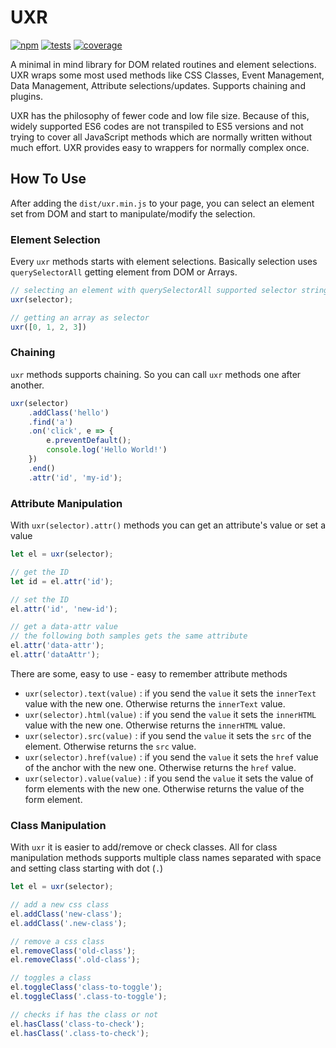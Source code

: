 # UXR
[![npm][npm]][npm-url]
[![tests][tests]][tests-url]
[![coverage][cover]][cover-url]

A minimal in mind library for DOM related routines and element selections. UXR wraps some most used methods like CSS Classes, Event Management, Data Management, Attribute selections/updates. Supports chaining and plugins.

UXR has the philosophy of fewer code and low file size. Because of this, widely supported ES6 codes are not transpiled to ES5 versions and not trying to cover all JavaScript methods which are normally written without much effort. UXR provides easy to wrappers for normally complex once.

## How To Use
After adding the `dist/uxr.min.js` to your page, you can select an element set from DOM and start to manipulate/modify the selection.

### Element Selection
Every `uxr` methods starts with element selections. Basically selection uses `querySelectorAll` getting element from DOM or Arrays.

``` js
// selecting an element with querySelectorAll supported selector strings
uxr(selector);

// getting an array as selector
uxr([0, 1, 2, 3])
```

### Chaining
`uxr` methods supports chaining. So you can call `uxr` methods one after another.

``` js
uxr(selector)
    .addClass('hello')
    .find('a')
    .on('click', e => { 
        e.preventDefault();
        console.log('Hello World!')
    })
    .end()
    .attr('id', 'my-id');
```

### Attribute Manipulation

With `uxr(selector).attr()` methods you can get an attribute's value or set a value

``` js
let el = uxr(selector);

// get the ID
let id = el.attr('id');

// set the ID
el.attr('id', 'new-id');

// get a data-attr value
// the following both samples gets the same attribute
el.attr('data-attr');
el.attr('dataAttr');
```

There are some, easy to use - easy to remember attribute methods

* `uxr(selector).text(value)` : if you send the `value` it sets the `innerText` value with the new one. Otherwise returns the `innerText` value. 
* `uxr(selector).html(value)` : if you send the `value` it sets the `innerHTML` value with the new one. Otherwise returns the `innerHTML` value. 
* `uxr(selector).src(value)` : if you send the `value` it sets the `src` of the element. Otherwise returns the `src` value. 
* `uxr(selector).href(value)` : if you send the `value` it sets the `href` value of the anchor with the new one. Otherwise returns the `href` value. 
* `uxr(selector).value(value)` : if you send the `value` it sets the value of form elements with the new one. Otherwise returns the value of the form element. 


### Class Manipulation
With `uxr` it is easier to add/remove or check classes. All for class manipulation methods supports multiple class names separated with space and setting class starting with dot (`.`) 

``` js
let el = uxr(selector);

// add a new css class
el.addClass('new-class');
el.addClass('.new-class');

// remove a css class
el.removeClass('old-class');
el.removeClass('.old-class');

// toggles a class
el.toggleClass('class-to-toggle');
el.toggleClass('.class-to-toggle');

// checks if has the class or not
el.hasClass('class-to-check');
el.hasClass('.class-to-check');
```

[npm]: https://img.shields.io/npm/v/uxr.svg
[npm-url]: https://npmjs.com/package/uxr

[tests]: http://img.shields.io/travis/bcinarli/uxr.svg
[tests-url]: https://travis-ci.org/bcinarli/uxr

[cover]: https://codecov.io/gh/bcinarli/uxr/branch/master/graph/badge.svg
[cover-url]: https://codecov.io/gh/bcinarli/uxr